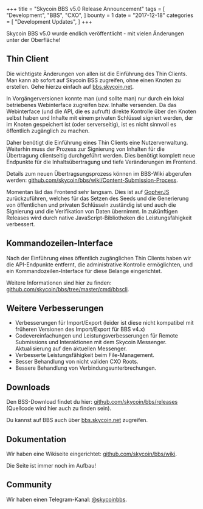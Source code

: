 +++
title = "Skycoin BBS v5.0 Release Announcement"
tags = [
    "Development",
    "BBS",
    "CXO",
]
bounty = 1
date = "2017-12-18"
categories = [
    "Development Updates",
]
+++

Skycoin BBS v5.0 wurde endlich veröffentlicht - mit vielen Änderungen unter der Oberfläche!


## Thin Client

Die wichtigste Änderungen von allen ist die Einführung des Thin Clients. Man kann ab sofort auf Skycoin BSS zugreifen, ohne einen Knoten zu erstellen. Gehe hierzu einfach auf [bbs.skycoin.net](http://bbs.skycoin.net). 

In Vorgängerversionen konnte man (und sollte man) nur durch ein lokal betriebenes Webinterface zugreifen bzw. Inhalte versenden. Da das Webinterface (und die API, die es aufruft) direkte Kontrolle über den Knoten selbst haben und Inhalte mit einem privaten Schlüssel signiert werden, der im Knoten gespeichert ist (oder serverseitig), ist es nicht sinnvoll es öffentlich zugänglich zu machen.

Daher benötigt die Einführung eines Thin Clients eine Nutzerverwaltung. Weiterhin muss der Prozess zur Signierung von Inhalten für die Übertragung clientseitig durchgeführt werden. Dies benötigt komplett neue Endpunkte für die Inhaltsübertragung und tiefe Veränderungen im Frontend.

Details zum neuen Übertragsungsprozess können im BBS-Wiki abgerufen werden: [github.com/skycoin/bbs/wiki/Content-Submission-Process](https://github.com/skycoin/bbs/wiki/Content-Submission-Process).

Momentan läd das Frontend sehr langsam. Dies ist auf [GopherJS](https://github.com/gopherjs) zurückzuführen, welches für das Setzen des Seeds und die Generierung von öffentlichen und privaten Schlüsseln zuständig ist und auch die Signierung und die Verifikation von Daten übernimmt. In zukünftigen Releases wird durch native JavaScript-Bibliotheken die Leistungsfähigkeit verbessert.

## Kommandozeilen-Interface

Nach der Einführung eines öffentlich zugänglichen Thin Clients haben wir die API-Endpunkte entfernt, die administrative Kontrolle ermöglichten, und ein Kommandozeilen-Interface für diese Belange eingerichtet.

Weitere Informationen sind hier zu finden: [github.com/skycoin/bbs/tree/master/cmd/bbscli](https://github.com/skycoin/bbs/tree/master/cmd/bbscli).

## Weitere Verbesserungen

* Verbesserungen für Import/Export (leider ist diese nicht kompatibel mit früheren Versionen des Import/Export für BBS v4.x)
* Codevereinfachungen und Leistungsverbesserungen für Remote Submissions und Interaktionen mit dem Skycoin Messenger. Aktualisierung auf den aktuellen Messenger.
* Verbesserte Leistungsfähigkeit beim File-Management.
* Besser Behandlung von nicht validen CXO Roots.
* Bessere Behandlung von Verbindungsunterbrechungen.

## Downloads

Den BSS-Download findet du hier: [github.com/skycoin/bbs/releases](https://github.com/skycoin/bbs/releases) (Quellcode wird hier auch zu finden sein).

Du kannst auf BBS auch über [bbs.skycoin.net](http://bbs.skycoin.net) zugreifen.

## Dokumentation

Wir haben eine Wikiseite eingerichtet: [github.com/skycoin/bbs/wiki](https://github.com/skycoin/bbs/wiki).

Die Seite ist immer noch im Aufbau!

## Community

Wir haben einen Telegram-Kanal: [@skycoinbbs](https://t.me/skycoinbbs).
